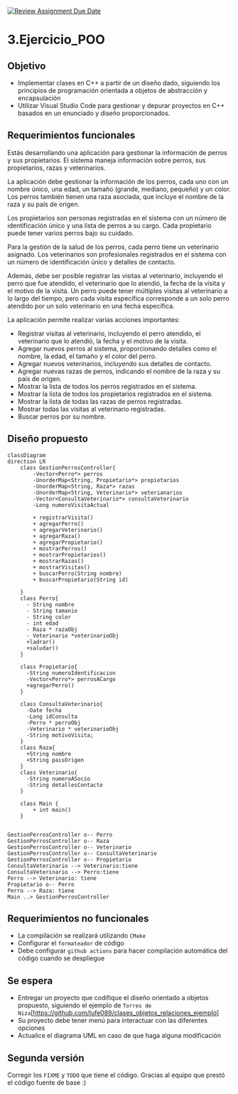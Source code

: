 [![Review Assignment Due Date](https://classroom.github.com/assets/deadline-readme-button-22041afd0340ce965d47ae6ef1cefeee28c7c493a6346c4f15d667ab976d596c.svg)](https://classroom.github.com/a/Uya8dWFt)
# 3.Ejercicio_POO
## Objetivo
* Implementar clases en C++ a partir de un diseño dado, siguiendo los principios de programación orientada a objetos de abstracción y encapsulación
* Utilizar Visual Studio Code para gestionar y depurar proyectos en C++ basados en un enunciado y diseño proporcionados.

## Requerimientos funcionales
Estás desarrollando una aplicación para gestionar la información de perros y sus propietarios. El sistema maneja información sobre perros, sus propietarios, razas y veterinarios.

La aplicación debe gestionar la información de los perros, cada uno con un nombre único, una edad, un tamaño (grande, mediano, pequeño) y un color. Los perros también tienen una raza asociada, que incluye el nombre de la raza y su país de origen.

Los propietarios son personas registradas en el sistema con un número de identificación único y una lista de perros a su cargo. Cada propietario puede tener varios perros bajo su cuidado.

Para la gestión de la salud de los perros, cada perro tiene un veterinario asignado. Los veterinarios son profesionales registrados en el sistema con un número de identificación único y detalles de contacto.

Además, debe ser posible registrar las visitas al veterinario, incluyendo el perro que fue atendido, el veterinario que lo atendió, la fecha de la visita y el motivo de la visita. Un perro puede tener múltiples visitas al veterinario a lo largo del tiempo, pero cada visita específica corresponde a un solo perro atendido por un solo veterinario en una fecha específica.

La aplicación permite realizar varias acciones importantes:

* Registrar visitas al veterinario, incluyendo el perro atendido, el veterinario que lo atendió, la fecha y el motivo de la visita.
* Agregar nuevos perros al sistema, proporcionando detalles como el nombre, la edad, el tamaño y el color del perro.
* Agregar nuevos veterinarios, incluyendo sus detalles de contacto.
* Agregar nuevas razas de perros, indicando el nombre de la raza y su país de origen.
* Mostrar la lista de todos los perros registrados en el sistema.
* Mostrar la lista de todos los propietarios registrados en el sistema.
* Mostrar la lista de todas las razas de perros registradas.
* Mostrar todas las visitas al veterinario registradas.
* Buscar perros por su nombre.

## Diseño propuesto

```mermaid
classDiagram
direction LR
    class GestionPerrosController{
        -Vector<Perro*> perros
        -UnorderMap<String, Propietario*> propietarios
        -UnorderMap<String, Raza*> razas
        -UnorderMap<String, Veterinario*> veterianarios
        -Vector<ConsultaVeterinario*> consultaVeterinario
        -Long numeroVisitaActual

        + registrarVisita()
        + agregarPerro()
        + agregarVeterinario()
        + agregarRaza()
        + agregarPropietario()
        + mostrarPerros()
        + mostrarPropietarios()
        + mostrarRazas()
        + mostrarVisitas()
        + buscarPerro(String nombre)
        + buscarPropietario(String id)

    }
    class Perro{
      - String nombre
      - String tamanio
      - String color
      - int edad
      - Raza * razaObj
      - Veterinario *veterinarioObj
      +ladrar()
      +saludar()
    }

    class Propietario{
      -String numeroIdentificacion
      -Vector<Perro*> perrosACargo
      +agregarPerro()
    }

    class ConsultaVeterinario{
      -Date fecha
      -Long idConsulta
      -Perro * perroObj
      -Veterinario * veterinarioObj
      -String motivoVisita;
    }
    class Raza{
      +String nombre
      +String paisOrigen
    }
    class Veterinario{
      -String numeroASocio
      -String detallesContacto
    }

    class Main {
        + int main()
    }


GestionPerrosController o-- Perro
GestionPerrosController o-- Raza
GestionPerrosController o-- Veterinario
GestionPerrosController o-- ConsultaVeterinario
GestionPerrosController o-- Propietario
ConsultaVeterinario --> Veterinario:tiene
ConsultaVeterinario --> Perro:tiene
Perro --> Veterinario: tiene
Propietario o-- Perro 
Perro --> Raza: tiene
Main ..> GestionPerrosController
```

## Requerimientos no funcionales
* La compilación se realizará utilizando `CMake`
* Configurar el `formateador` de código
* Debe configurar `github actions` para hacer compilación automática del código cuando se despliegue

## Se espera
* Entregar un proyecto que codifique el diseño orientado a objetos propuesto, siguiendo el ejemplo de `Torres de Niza`[https://github.com/lufe089/clases_objetos_relaciones_ejemplo]
* Su proyecto debe tener menú para interactuar con las diferentes opciones
* Actualice el diagrama UML en caso de que haga alguna modificación

## Segunda versión
Corregir los `FIXME` y `TODO` que tiene el código. 
Gracias al equipo que prestó el código fuente de base :)